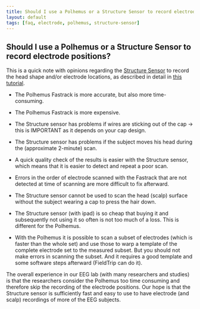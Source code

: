 ```yaml
---
title: Should I use a Polhemus or a Structure Sensor to record electrode positions?
layout: default
tags: [faq, electrode, polhemus, structure-sensor]
---
```


## Should I use a Polhemus or a Structure Sensor to record electrode positions?

This is a quick note with opinions regarding the [Structure Sensor](http://structure.io/) to record the head shape and/or electrode locations, as described in detail in [this tutorial](/tutorial/electrode).

*  The Polhemus Fastrack is more accurate, but also more time-consuming.

*  The Polhemus Fastrack is more expensive.

*  The Structure sensor has problems if wires are sticking out of the cap -> this is IMPORTANT as it depends on your cap design. 

*  The Structure sensor has problems if the subject moves his head during the (approximate 2-minute) scan. 

*  A quick quality check of the results is easier with the Structure sensor, which means that it is easier to detect and repeat a poor scan. 

*  Errors in the order of electrode scanned with the Fastrack that are not detected at time of scanning are more difficult to fix afterward.

*  The Structure sensor cannot be used to scan the head (scalp) surface without the subject wearing a cap to press the hair down.

*  The Structure sensor (with ipad) is so cheap that buying it and subsequently not using it so often is not too much of a loss. This is different for the Polhemus.

*  With the Polhemus it is possible to scan a subset of electrodes (which is faster than the whole set) and use those to warp a template of the complete electrode set to the measured subset. But you should not make errors in scanning the subset. And it requires a good template and some software steps afterward (FieldTrip can do it). 

The overall experience in our EEG lab (with many researchers and studies) is that the researchers consider the Polhemus too time consuming and therefore skip the recording of the electrode positions. Our hope is that the Structure sensor is sufficiently fast and easy to use to have electrode (and scalp) recordings of more of the EEG subjects.
